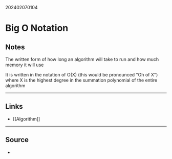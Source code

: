 202402070104
# Big O Notation

## Notes

The written form of how long an algorithm will take to run and how much memory it will use

It is written in the notation of O(X) (this would be pronounced "Oh of X") where X is the highest degree in the summation polynomial of the entire algorithm

---
## Links

- [[Algorithm]]

---

## Source

- 